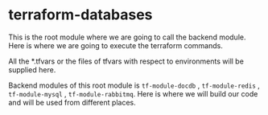 # terraform-databases


This is the root module where we are going to call the backend module. Here is where we are going to execute the terraform commands.

All the *.tfvars or the files of tfvars with respect to environments will be supplied here.

Backend modules of this root module is `tf-module-docdb` , `tf-module-redis` , `tf-module-mysql` , `tf-module-rabbitmq`. 
Here is where we will build our code and will be used from different places.


